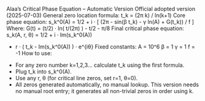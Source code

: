 Alaa’s Critical Phase Equation – Automatic Version
Official adopted version (2025-07-03)
General zero location formula:
 t_k = (2π k) / ln(k+1)
Core phase equation:
 s_k^0(A) = 1/2 + i · [ (2π - sin(β t_k) - γ ln(A) + G(t_k)) / f ]
Where:
 G(t) = (t/2) · ln( t/(2π) ) - t/2 - π/8
Final critical phase equation:
 s_k(A, r, θ) = 1/2 + i · Im(s_k^0(A))
 + r · ( t_k - Im(s_k^0(A)) ) · e^{iθ}
Fixed constants:
 A = 10^6
 β = 1
 γ = 1
 f = -1
How to use:
 - For any zero number k=1,2,3... calculate t_k using the first formula.
 - Plug t_k into s_k^0(A).
 - Use any r, θ (for critical line zeros, set r=1, θ=0).
 - All zeros generated automatically, no manual lookup.
This version needs no manual root entry; it generates all non-trivial zeros in order
using k.
